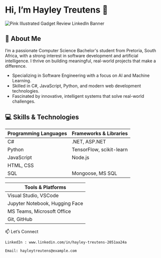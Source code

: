 # Hi, I’m Hayley Treutens 👋
![Pink Illustrated Gadget Review LinkedIn Banner](https://github.com/user-attachments/assets/1a5e384b-a14c-4947-86d4-e17d50a89807)

## 🌸 About Me

I’m a passionate Computer Science Bachelor's student from Pretoria, South Africa, with a strong interest in software development and artificial intelligence. I thrive on building meaningful, real-world projects that make a difference.

   - Specializing in Software Engineering with a focus on AI and Machine Learning.
   - Skilled in C#, JavaScript, Python, and modern web development technologies.
   - Fascinated by innovative, intelligent systems that solve real-world challenges.


## 💻 Skills & Technologies

| Programming Languages    |  Frameworks & Libraries   |
|--------------------------|---------------------------|
| C#                       | .NET, ASP.NET             |
| Python                   | TensorFlow, scikit-learn  |
| JavaScript               | Node.js                   |
| HTML, CSS                |                           |
| SQL                      |Mongoose, MS SQL           |


| Tools & Platforms                |
|----------------------------------|
| Visual Studio, VSCode            |
| Jupyter Notebook, Hugging Face   |
| MS Teams, Microsoft Office       |
| Git, GitHub                      |


📫 Let’s Connect

    LinkedIn : www.linkedin.com/in/hayley-treutens-2051aa24a

    Email: hayleytreutens@example.com
